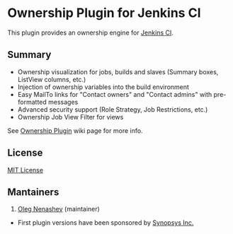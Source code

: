 Ownership Plugin for Jenkins CI
================

This plugin provides an ownership engine for [Jenkins CI][3]. 

Summary
-------
* Ownership visualization for jobs, builds and slaves (Summary boxes, ListView columns, etc.)
* Injection of ownership variables into the build environment
* Easy MailTo links for "Contact owners" and "Contact admins" with pre-formatted messages
* Advanced security support (Role Strategy, Job Restrictions, etc.)
* Ownership Job View Filter for views

See [Ownership Plugin][4] wiki page for more info.

License
--------
[MIT License][1]

Mantainers
--------
1. [Oleg Nenashev][2] (maintainer)
 * First plugin versions have been sponsored by [Synopsys Inc.][5] 

[1]: http://www.opensource.org/licenses/mit-license.php
[2]: https://github.com/oleg-nenashev
[3]: https://jenkins-ci.org/
[4]: https://wiki.jenkins-ci.org/display/JENKINS/Ownership+Plugin
[5]: http://www.synopsys.com
